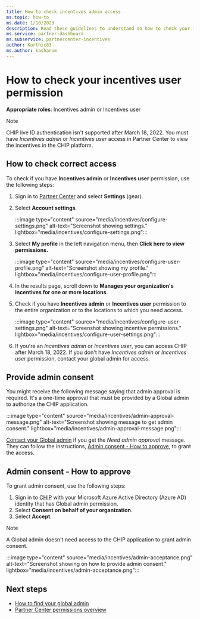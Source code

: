 ```yaml
---
title: How to check incentives admin access
ms.topic: how-to
ms.date: 1/10/2023
description: Read these guidelines to understand on how to check your incentives admin permission in PC
ms.service: partner-dashboard
ms.subservice: partnercenter-incentives
author: Karthic83
ms.author: kashanum
---
```


# How to check your incentives user permission

**Appropriate roles**: Incentives admin or Incentives user

> [!NOTE]
> CHIP live ID authentication isn't supported after March 18, 2022. You must have *Incentives admin* or *Incentives user* access in Partner Center to view the incentives in the CHIP platform.

## How to check correct access

To check if you have **Incentives admin** or **Incentives user** permission, use the following steps:

1. Sign in to [Partner Center](https://partner.microsoft.com/dashboard/home) and select **Settings** (gear).

2. Select **Account settings**.

   :::image type="content" source="media/incentives/configure-settings.png" alt-text="Screenshot showing settings." lightbox="media/incentives/configure-settings.png":::

3. Select **My profile** in the left navigation menu, then **Click here to view permissions.**

   :::image type="content" source="media/incentives/configure-user-profile.png" alt-text="Screenshot showing my profile." lightbox="media/incentives/configure-user-profile.png":::

4. In the results page, scroll down to **Manages your organization's incentives for one or more locations**.
5. Check if you have **Incentives admin** or **Incentives user** permission to the entire organization or to the locations to which you need access.

   :::image type="content" source="media/incentives/configure-user-settings.png" alt-text="Screenshot showing incentive permissions." lightbox="media/incentives/configure-user-settings.png":::

6. If you're an *Incentives admin* or *Incentives user*, you can access CHIP after March 18, 2022. If you don't have *Incentives admin* or *Incentives user* permission, contact your global admin for access.

## Provide admin consent

You might receive the following message saying that admin approval is required. It's a one-time approval that must be provided by a Global admin to authorize the CHIP application.

   :::image type="content" source="media/incentives/admin-approval-message.png" alt-text="Screenshot showing message to get admin consent." lightbox="media/incentives/admin-approval-message.png":::

[Contact your Global admin](./find-workspaces-roles-admins.md#find-your-admins) if you get the *Need admin approval* message. They can follow the instructions,  [Admin consent - How to approve](chip-check-access.md#admin-consent---how-to-approve), to grant the access.

## Admin consent - How to approve

To grant admin consent, use the following steps:

1. Sign in to [CHIP](https://channelincentives.microsoft.com) with your Microsoft Azure Active Directory (Azure AD) identity that has Global admin permission.
2. Select **Consent on behalf of your organization**.
3. Select **Accept**.

> [!NOTE]
> A Global admin doesn't need access to the CHIP application to grant admin consent.

   :::image type="content" source="media/incentives/admin-acceptance.png" alt-text="Screenshot showing on how to provide admin consent." lightbox="media/incentives/admin-acceptance.png":::

## Next steps

- [How to find your global admin](./find-workspaces-roles-admins.md#find-your-admins)
- [Partner Center permissions overview](permissions-overview.md)
